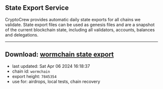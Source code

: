 ## State Export Service
CryptoCrew provides automatic daily state exports for all chains we validate. State export files can be used as genesis files and are a snapshot of the current blockchain state, including all validators, accounts, balances and delegations.

---
**Download: [wormchain state export](https://dl-eu2.ccvalidators.com/SERVICE/wormchain/wormchain_export_7845354.json)**
---

- last updated: Sat Apr 06 2024 16:18:37
- chain id: `wormchain`
- export height: `7845354`
- use for: airdrops, local tests, chain recovery
